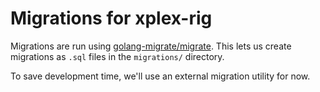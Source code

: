 # Migrations for xplex-rig

Migrations are run using [golang-migrate/migrate](https://github.com/golang-migrate/migrate). This lets us create migrations as `.sql` files in the `migrations/` directory.

To save development time, we'll use an external migration utility for now.
